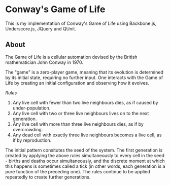 Conway's Game of Life
=====================

This is my implementation of Conway's Game of Life using Backbone.js, Underscore.js, JQuery and QUnit.

About
-----

The Game of Life is a cellular automation devised by the British mathematician John Conway in 1970.

The "game" is a zero-player game, meaning that its evolution is determined by its initial state, requiring no further input. One interacts with the Game of Life by creating an initial configuration and observing how it evolves.

*Rules*

1.  Any live cell with fewer than two live neighbours dies, as if caused by under-population.
2.  Any live cell with two or three live neighbours lives on to the next generation.
3.  Any live cell with more than three live neighbours dies, as if by overcrowding.
4.  Any dead cell with exactly three live neighbours becomes a live cell, as if by reproduction.

 The initial pattern consitutes the seed of the system. The first generation is created by applying the above rules simultaneously to every cell in the seed - births and deaths occur simultaneously, and the discrete moment at which this happens is sometimes called a tick (in other words, each generation is a pure function of the preceding one). The rules continue to be applied repeatedly to create further generations.